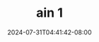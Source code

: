 --- 
title: "ain 1"
description: "video bokeh ain 1 telegram    "
date: 2024-07-31T04:41:42-08:00
file_code: "rxevzr1w3m8s"
draft: false
cover: "ekf38p8qq9wkjdd7.jpg"
tags: ["ain", "bokep-indo", "bokep-viral", "bokep-ig"]
length: 47
fld_id: "1483109"
foldername: "Ain"
categories: ["Ain"]
views: 16
---